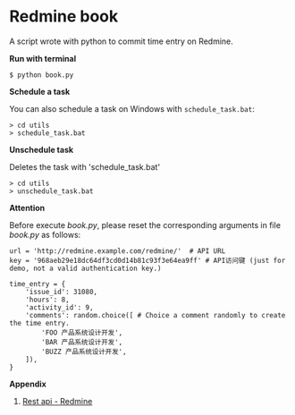 # Redmine book
A script wrote with python to commit time entry on Redmine.

**Run with terminal**
    
    $ python book.py

**Schedule a task**

You can also schedule a task on Windows with `schedule_task.bat`: 

    > cd utils
    > schedule_task.bat

**Unschedule task**

Deletes the task with 'schedule_task.bat'

    > cd utils
    > unschedule_task.bat 

**Attention**

Before execute *book.py*, please reset the corresponding arguments in file *book.py* as follows:

    url = 'http://redmine.example.com/redmine/'  # API URL
    key = '968aeb29e18dc64df3cd0d14b81c93f3e64ea9ff' # API访问键 (just for demo, not a valid authentication key.)

    time_entry = {
        'issue_id': 31080,
        'hours': 8,
        'activity_id': 9,
        'comments': random.choice([ # Choice a comment randomly to create the time entry.
            'FOO 产品系统设计开发',
            'BAR 产品系统设计开发',
            'BUZZ 产品系统设计开发',
        ]),
    }

**Appendix**

1. [Rest api - Redmine](http://www.redmine.org/projects/redmine/wiki/Rest_api_with_python "Using the REST API with Python")
